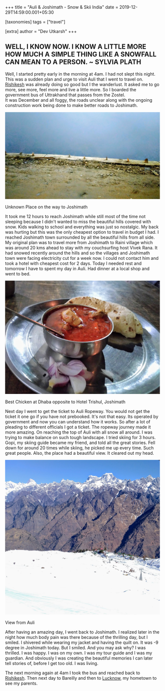 +++
title = "Auli & Joshimath - Snow & Skii India"
date = 2019-12-29T14:59:00.001+05:30

[taxonomies]
tags = ["travel"]

[extra]
author = "Dev Utkarsh"
+++

WELL, I KNOW NOW. I KNOW A LITTLE MORE HOW MUCH A SIMPLE THING LIKE A SNOWFALL CAN MEAN TO A PERSON. ~ SYLVIA PLATH
-------------------------------------------------------------------------------------------------------------------

Well, I started pretty early in the morning at 4am. I had not slept this night. This was a sudden plan and urge to visit Auli that I went to travel on. [Rishikesh](#) was already doing so good but I the wanderlust. It asked me to go more, see more, feel more and live a little more. So I boarded the government bus of Uttrakhand that passes from the Zostel.  
It was December and all foggy, the roads unclear along with the ongoing construction work being done to make better roads to Joshimath.  

  

![Auli](../assets/images/travel/auli.jpeg)

Unknown Place on the way to Joshimath

  
It took me 12 hours to reach Joshimath while still most of the time not sleeping because I didn't wanted to miss the beautiful hills covered with snow. Kids walking to school and everything was just so nostalgic. My back was hurting but this was the only cheapest option to travel in budget I had. I reached Joshimath town surrounded by all the beautiful hills from all side. My original plan was to travel more from Joshimath to Raini village which was around 20 kms ahead to stay with my couchsurfing host Vivek Rana. It had snowed recently around the hills and so the villages and Joshimath town were facing electricity cut for a week now. I could not contact him and took a hotel with cheapest cost for 2 days. Today I needed rest and tomorrow I have to spent my day in Auli. Had dinner at a local shop and went to bed.  
  

![chicken](../assets/images/travel/chicken.jpeg)

Best Chicken at Dhaba opposite to Hotel Trishul, Joshimath

Next day I went to get the ticket to Auli Ropeway. You would not get the ticket it one go if you have not prebooked. It's not that easy. Its operated by government and now you can understand how it works. So after a lot of pleading to different officials I got a ticket. The ropeway journey made it more amazing. On reaching the top of Auli with all snow all around. I was trying to make balance on such tough landscape. I tried skiing for 3 hours. Gopi, my skiing guide became my friend, and told all the great stories. Fell down for around 20 times while skiing, he picked me up every time. Such great people. Also, the place had a beautiful view. It cleared out my head.  

![auli-inida](../assets/images/travel/auli-mountains.jpeg)

View from Auli

After having an amazing day, I went back to Joshimath. I realized later in the night how much body pain was there because of the thrilling day, but I smiled. I shivered while wearing my jacket and having the quilt on. It was -9 degree in Joshimath today. But I smiled. And you may ask why? I was thrilled. I was happy. I was on my own. I was my tour guide and I was my guardian. And obviously I was creating the beautiful memories I can later tell stories of, before I get too old. I was living.  
  
The next morning again at 4am I took the bus and reached back to [Rishikesh](#). Then next day to Bareilly and then to [Lucknow](../lucknow-uttar-pradesh-city-of-nawabs), my hometown to see my parents.  
  